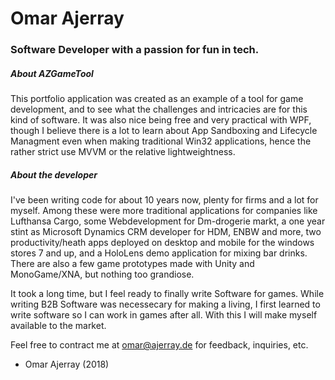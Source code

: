 ﻿# Omar Ajerray

### Software Developer with a passion for fun in tech.

##### About AZGameTool

This portfolio application was created as an example of a tool for game development, and to see what the challenges and intricacies are for this kind of software. It was also nice being free and very practical with WPF, though I believe there is a lot to learn about App Sandboxing and Lifecycle Managment even when making traditional Win32 applications, hence the rather strict use MVVM or the relative lightweightness.

##### About the developer

I've been writing code for about 10 years now, plenty for firms and a lot for myself. Among these were more traditional applications for companies like Lufthansa Cargo, some Webdevelopment for Dm-drogerie markt, a one year stint as Microsoft Dynamics CRM developer for HDM, ENBW and more, two productivity/heath apps deployed on desktop and mobile for the windows stores 7 and up, and a HoloLens demo application for mixing bar drinks.
There are also a few game prototypes made with Unity and MonoGame/XNA, but nothing too grandiose.

It took a long time, but I feel ready to finally write Software for games. While writing B2B Software was necessecary for making a living, I first learned to write software so I can work in games after all.
With this I will make myself available to the market.

Feel free to contract me at omar@ajerray.de for feedback, inquiries, etc.

- Omar Ajerray (2018)